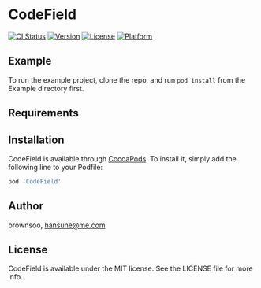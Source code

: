 # CodeField

[![CI Status](https://img.shields.io/travis/brownsoo/CodeField.svg?style=flat)](https://travis-ci.org/brownsoo/CodeField)
[![Version](https://img.shields.io/cocoapods/v/CodeField.svg?style=flat)](https://cocoapods.org/pods/CodeField)
[![License](https://img.shields.io/cocoapods/l/CodeField.svg?style=flat)](https://cocoapods.org/pods/CodeField)
[![Platform](https://img.shields.io/cocoapods/p/CodeField.svg?style=flat)](https://cocoapods.org/pods/CodeField)

## Example

To run the example project, clone the repo, and run `pod install` from the Example directory first.

## Requirements

## Installation

CodeField is available through [CocoaPods](https://cocoapods.org). To install
it, simply add the following line to your Podfile:

```ruby
pod 'CodeField'
```

## Author

brownsoo, hansune@me.com

## License

CodeField is available under the MIT license. See the LICENSE file for more info.

